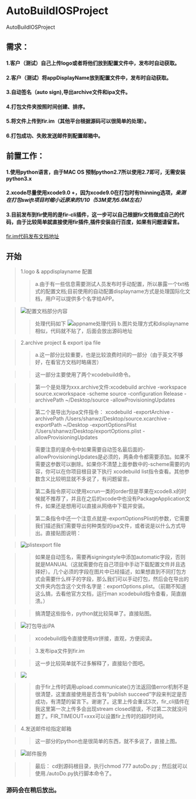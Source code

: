 # AutoBuildIOSProject
AutoBuildIOSProject

## 需求：
#### 1.客户（测试）自己上传logo或者将他们放到配置文件中，发布时自动获取。
#### 2.客户（测试）将appDisplayName放到配置文件中，发布时自动获取。
#### 3.自动签名（auto sign),导出archive文件和ipa文件。
#### 4.打包文件夹按照时间创建、排序。
#### 5.将文件上传到fir.im（其他平台根据源码可以很简单的处理）。
#### 6.打包成功、失败发送邮件到配置邮箱中。

## 前置工作：
#### 1.使用python语言，由于MAC OS 预制python2.7所以使用2.7即可，无需安装python3.x
#### 2.xcode尽量使用xcode9.0 +，因为xcode9.0在打包时有thinning选项，*亲测在打包swift项目时缩小近原来的1/10（53M变为5.6M左右）*
#### 3.目前发布到fir使用的是fir-cli插件，这一步可以自己根据fir文档做成自己的代码，由于比较简单就直接使用fir插件,插件安装自行百度，如果有问题请留言。
[fir.im代码发布文档地址](https://fir.im/docs/publish)

## 开始
> 1.logo & appdisplayname 配置
>> a.由于有一些信息需要测试人员发布时手动配置，所以暴露一个txt格式的配置文档;目前使用的自动配置displayname方式是处理国际化文档，用户可以提供多个名字给APP。

> ![配置文档部分内容](https://user-gold-cdn.xitu.io/2018/4/3/16289461bab59025?w=1052&h=777&f=jpeg&s=163537)
>> 处理代码如下
> ![appname处理代码](https://user-gold-cdn.xitu.io/2018/4/3/162894ae918ad3c5?w=772&h=889&f=png&s=190083)
>> b.图片处理方式和displayname相似，代码就不贴了，后面会放出源码地址

> 2.archive project & export ipa file
>> a.这一部分比较重要，也是比较浪费时间的一部分（由于英文不够好，在看官方文档时略痛苦）

>> 这一部分主要使用了两个xcodebuild命令。

>> 第一个是处理为xxx.archive文件:xcodebuild archive -workspace source.xcworkspace -scheme source -configuration Release -archivePath ~/Desktop/source -allowProvisioningUpdates

>> 第二个是导出为ipa文件指令： xcodebuild -exportArchive -archivePath /Users/shanwz/Desktop/source.xcarchive -exportPath ~/Desktop -exportOptionsPlist /Users/shanwz/Desktop/exportOptions.plist -allowProvisioningUpdates

>> 需要注意的是命令中如果需要自动签名最后面的-allowProvisioningUpdates是必须的，两条命令都需要添加。如果不需要这参数可以删除。如果你不清楚上面参数中的-scheme需要的内容，你可以在你项目根目录下执行 xcodebuild list指令查看。其他参数含义比较明显就不多说了，有问题留言。

>> 第二条指令原可以使用xcrun一类的order但是苹果在xcode8.x的时候就不推荐了，并且在之后的xcode中也没有PackageApplication文件，如果还是想用可以直接从网络中下载并安装。

>> 第二条指令中还一个注意点就是-exportOptionsPlist的参数，它需要我们描述我们需要导出何种类型的ipa文件，或者说是以什么方式导出。直接贴图说明：

> ![plistexport file](https://user-gold-cdn.xitu.io/2018/4/3/1628958eb359bfc1?w=513&h=736&f=png&s=108676)

>> 如果是自动签名，需要再signingstyle中添加automatic字段，否则就是MANUAL（这就需要你在自己项目中手动下载配置文件并且选择好）。几个必须的字段在图片中已经描述，如果想直到不同打包方式会需要什么样子的字段，那么我们可以手动打包，然后会在导出的文件夹内包含这个文件名字是：exportOptions.plist。（前期不知道这么搞，去看他官方文档，运行man xcodebuild指令查看，简直崩溃。）

>> 搞清楚这些指令，python就比较简单了。直接贴图。

> ![打包导出iPA](https://user-gold-cdn.xitu.io/2018/4/3/162895f9b5dc11f0?w=1214&h=793&f=png&s=212954)

>> xcodebuild指令直接使用str拼接，直观，方便阅读。

>> 3.发布ipa文件到fir.im

>> 这一步比较简单就不过多解释了，直接贴个图吧。

> ![](https://user-gold-cdn.xitu.io/2018/4/3/1628963b24a51eb0?w=1012&h=772&f=png&s=193681)

>> 由于fir上传时调用upload.communicate()方法返回值error机制不是很清楚，这里直接使用是否含有“publish succeed”字段来判定是否成功，有清楚的留言下。谢谢了。这里上传会重试3次，fir_cli插件在我这里第一次上传多会出现stream closed错误，不过第二次就没问题了。FIR_TIMEOUT=xxx可以设置fir上传时的超时时间。

> 4.发送邮件给指定邮箱

>> 这一部分的python也是很简单的东西，就不多说了，直接上图。 

> ![邮件服务](https://user-gold-cdn.xitu.io/2018/4/3/162896966223b51c?w=1144&h=649&f=png&s=175062)

>> 最后：
cd到源码根目录，执行chmod 777 autoDo.py ; 然后就可以使用./autoDo.py执行脚本命令了。

### 源码会在稍后放出。



